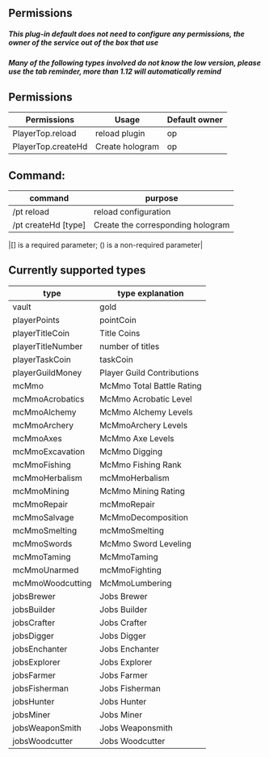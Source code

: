 ## Permissions

##### This plug-in default does not need to configure any permissions, the owner of the service out of the box that use

##### Many of the following types involved do not know the low version, please use the tab reminder, more than 1.12 will automatically remind

## Permissions

| Permissions        | Usage           | Default owner  | 
|--------------------|-----------------|----------------|
| PlayerTop.reload   | reload plugin   | op             |
| PlayerTop.createHd | Create hologram | op             |

## Command:

| command             | purpose                           |
|---------------------|-----------------------------------|
| /pt reload          | reload configuration              |
| /pt createHd [type] | Create the corresponding hologram |

|[] is a required parameter; () is a non-required parameter|

## Currently supported types

| type                | type explanation           |
|---------------------|----------------------------|
| vault               | gold                       |
| playerPoints        | pointCoin                  |
| playerTitleCoin     | Title Coins                |
| playerTitleNumber   | number of titles           |
| playerTaskCoin      | taskCoin                   | 
| playerGuildMoney    | Player Guild Contributions | 
| mcMmo               | McMmo Total Battle Rating  |
| mcMmoAcrobatics     | McMmo Acrobatic Level      |
| mcMmoAlchemy        | McMmo Alchemy Levels       |
| mcMmoArchery        | McMmoArchery Levels        |
| mcMmoAxes           | McMmo Axe Levels           |
| mcMmoExcavation     | McMmo Digging              | 
| mcMmoFishing        | McMmo Fishing Rank         |
| mcMmoHerbalism      | mcMmoHerbalism             | 
| mcMmoMining         | McMmo Mining Rating        |
| mcMmoRepair         | mcMmoRepair                | 
| mcMmoSalvage        | McMmoDecomposition         | 
| mcMmoSmelting       | mcMmoSmelting              | 
| mcMmoSwords         | McMmo Sword Leveling       |
| mcMmoTaming         | McMmoTaming                | 
| mcMmoUnarmed        | mcMmoFighting              | 
| mcMmoWoodcutting    | McMmoLumbering             | 
| jobsBrewer          | Jobs Brewer                |
| jobsBuilder         | Jobs Builder               |
| jobsCrafter         | Jobs Crafter               |
| jobsDigger          | Jobs Digger                |
| jobsEnchanter       | Jobs Enchanter             |
| jobsExplorer        | Jobs Explorer              |
| jobsFarmer          | Jobs Farmer                |
| jobsFisherman       | Jobs Fisherman             |
| jobsHunter          | Jobs Hunter                |
| jobsMiner           | Jobs Miner                 |
| jobsWeaponSmith     | Jobs Weaponsmith           |
| jobsWoodcutter      | Jobs Woodcutter            |